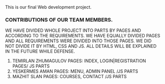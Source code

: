
This is our final Web development project.


### CONTRIBUTIONS OF OUR TEAM MEMBERS.
WE HAVE DIVIDED WHOLE PROJECT INTO PARTS BY PAGES AND ACCORDING TO THE REQUIREMENTS. WE HAVE EQUALLY DIVIDED PAGES AND ALL REQUIREMENTS WERE DIVIDED INTO THOSE PAGES. WE DID NOT DIVIDE IT BY HTML, CSS AND JS. ALL DETAILS WILL BE EXPLAINED IN THE FUTURE WHILE DEFENSE.
 1. TEMIRLAN ZHUMAGULOV
 PAGES: INDEX, LOGIN|REGISTRATION PAGES/ JS PARTS
 2. YESKERMES AMAN
  PAGES: MENU, ADMIN PANEL /JS PARTS
 3. MAZHIT SLAN
  PAGES: COURSES, CONTACT /JS PARTS

